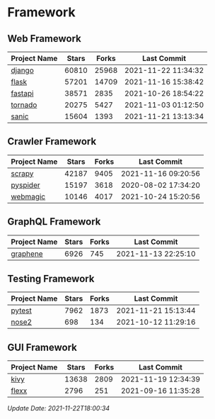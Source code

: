 # Framework

## Web Framework
| Project Name | Stars | Forks | Last Commit |
| ------------ | ----- | ----- | ----------- |
| [django](https://github.com/django/django) | 60810 | 25968 | 2021-11-22 11:34:32 |
| [flask](https://github.com/pallets/flask) | 57201 | 14709 | 2021-11-16 15:38:42 |
| [fastapi](https://github.com/tiangolo/fastapi) | 38571 | 2835 | 2021-10-26 18:54:22 |
| [tornado](https://github.com/tornadoweb/tornado) | 20275 | 5427 | 2021-11-03 01:12:50 |
| [sanic](https://github.com/sanic-org/sanic) | 15604 | 1393 | 2021-11-21 13:13:34 |

## Crawler Framework
| Project Name | Stars | Forks | Last Commit |
| ------------ | ----- | ----- | ----------- |
| [scrapy](https://github.com/scrapy/scrapy) | 42187 | 9405 | 2021-11-16 09:20:56 |
| [pyspider](https://github.com/binux/pyspider) | 15197 | 3618 | 2020-08-02 17:34:20 |
| [webmagic](https://github.com/code4craft/webmagic) | 10146 | 4017 | 2021-10-24 15:20:56 |

## GraphQL Framework
| Project Name | Stars | Forks | Last Commit |
| ------------ | ----- | ----- | ----------- |
| [graphene](https://github.com/graphql-python/graphene) | 6926 | 745 | 2021-11-13 22:25:10 |

## Testing Framework
| Project Name | Stars | Forks | Last Commit |
| ------------ | ----- | ----- | ----------- |
| [pytest](https://github.com/pytest-dev/pytest) | 7962 | 1873 | 2021-11-21 15:13:44 |
| [nose2](https://github.com/nose-devs/nose2) | 698 | 134 | 2021-10-12 11:29:16 |

## GUI Framework
| Project Name | Stars | Forks | Last Commit |
| ------------ | ----- | ----- | ----------- |
| [kivy](https://github.com/kivy/kivy) | 13638 | 2809 | 2021-11-19 12:34:39 |
| [flexx](https://github.com/flexxui/flexx) | 2796 | 251 | 2021-09-16 11:35:28 |

*Update Date: 2021-11-22T18:00:34*